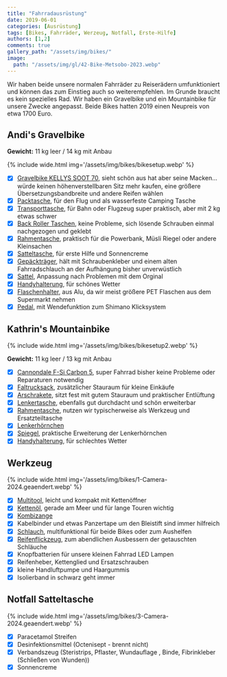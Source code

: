 ```yaml
---
title: "Fahrradausrüstung"
date: 2019-06-01
categories: [Ausrüstung]
tags: [Bikes, Fahrräder, Werzeug, Notfall, Erste-Hilfe] 
authors: [1,2]
comments: true
gallery_path: "/assets/img/bikes/"
image:
  path: "/assets/img/gl/42-Bike-Metsobo-2023.webp"
---
```


Wir haben beide unsere normalen Fahrräder zu Reiserädern umfunktioniert und können das zum Einstieg auch so weiterempfehlen. Im Grunde braucht es kein spezielles Rad. Wir haben ein Gravelbike und ein Mountainbike für unsere Zwecke angepasst. Beide Bikes hatten 2019 einen Neupreis von etwa 1700 Euro.

## Andi's Gravelbike

**Gewicht:** 11 kg leer / 14 kg mit Anbau

{% include wide.html img='/assets/img/bikes/bikesetup.webp' %}

- [x] [Gravelbike KELLYS SOOT 70](https://cycleomania.com/shop/bicycles/road-bikes/kellys-soot-70-tan-11s-700x38c/), sieht schön aus hat aber seine Macken... würde keinen höhenverstellbaren Sitz mehr kaufen, eine größere Übersetzungsbandbreite und andere Reifen wählen
- [x] [Packtasche](https://www.amazon.de/dp/B074MJQHV1?ref=ppx_yo2ov_dt_b_product_details&psc=1), für den Flug und als wasserfeste Camping Tasche
- [x] [Transporttasche](https://www.amazon.de/dp/B091NSFRB5?psc=1&ref=ppx_yo2ov_dt_b_product_details), für Bahn oder Flugzeug super praktisch, aber mit 2 kg etwas schwer
- [x] [Back Roller Taschen](https://www.amazon.de/Ortlieb-Gep%C3%A4cktr%C3%A4gertasche-Back-Roller-asphalt-schwarz-F5305/dp/B00T6IR8QQ/ref=sr_1_1?sr=8-1&ufe=app_do%3Aamzn1.fos.335e368b-29e8-4542-bb58-939a88195e78), keine Probleme, sich lösende Schrauben einmal nachgezogen und geklebt
- [x] [Rahmentasche](https://www.amazon.de/VAUDE-Frame-Radpacktasche-Rahmendreieck-Riemen/dp/B07R35SFHF/ref=sr_1_1?__mk_de_DE=%C3%85M%C3%85%C5%BD%C3%95%C3%91&sr=8-1), praktisch für die Powerbank, Müsli Riegel oder andere Kleinsachen
- [x] [Satteltasche](https://www.amazon.de/SKS-Satteltasche-Explorer-schwarz-40x80x130/dp/B07JB8W913/ref=sr_1_7?__mk_de_DE=%C3%85M%C3%85%C5%BD%C3%95%C3%91&sr=8-7), für erste Hilfe und Sonnencreme
- [x] [Gepäckträger](https://www.amazon.de/Tubus-Gep%C3%A4cktr%C3%A4ger-26-28-schwarz-Fahrradgep%C3%A4cktr%C3%A4ger/dp/B0021QNKTE/ref=sr_1_5?__mk_de_DE=%C3%85M%C3%85%C5%BD%C3%95%C3%91&sr=8-5&psc=1), hält mit Schraubenkleber und einem alten Fahrradschlauch an der Aufhängung bisher unverwüstlich
- [x] [Sattel](https://www.amazon.de/gp/product/B005M9C0HU/ref=ppx_yo_dt_b_search_asin_title?ie=UTF8), Anpassung nach Problemen mit dem Orginal
- [x] [Handyhalterung](https://www.amazon.de/Bone-handyhalterung-smartphones-Ultraleicht-Tourenra%CC%88der/dp/B07M7TZ59K/), für schönes Wetter
- [x] [Flaschenhalter](https://www.amazon.de/dp/B07M8QRZC5?ref=ppx_yo2ov_dt_b_product_details), aus Alu, da wir meist größere PET Flaschen aus dem Supermarkt nehmen
- [x] [Pedal](https://www.amazon.de/gp/product/B000NORMU4/ref=ppx_yo_dt_b_search_asin_title?ie=UTF8&th=1), mit Wendefunktion zum Shimano Klicksystem

## Kathrin's Mountainbike

{% include wide.html img='/assets/img/bikes/bikesetup2.webp' %}

**Gewicht:** 11 kg leer / 13 kg mit Anbau

- [x] [Cannondale F-Si Carbon 5](https://99spokes.com/en-DE/bikes/cannondale/2020/f-si-carbon-5), super Fahrrad bisher keine Probleme oder Reparaturen notwendig
- [x] [Faltrucksack](https://www.amazon.de/dp/B01DNGEHP6?psc=1&ref=ppx_yo2ov_dt_b_product_details), zusätzlicher Stauraum für kleine Einkäufe
- [x] [Arschrakete](https://www.ortlieb.com/de_de/seat-pack+F9902), sitzt fest mit gutem Stauraum und praktischer Entlüftung
- [x] [Lenkertasche](https://www.ortlieb.com/de_de/handlebar-pack+F9922), ebenfalls gut durchdacht und schön erweiterbar
- [x] [Rahmentasche](https://www.amazon.de/Vaude-Triangle-Radtaschen-Black-Size/dp/B076KP8C4G/ref=sr_1_2?__mk_de_DE=%C3%85M%C3%85%C5%BD%C3%95%C3%91&sr=8-2), nutzen wir  typischerweise als Werkzeug und Ersatzteiltasche
- [x] [Lenkerhörnchen](https://www.amazon.de/Gindoly-Fahrradgriffe-Ergonomisch-Fahrradlenker-Fahrrad/dp/B07V6RJRPJ/)
- [x] [Spiegel](https://www.amazon.de/dp/B08DQRXH5X?psc=1&ref=ppx_yo2ov_dt_b_product_details), praktische Erweiterung der Lenkerhörnchen
- [x] [Handyhalterung](https://www.amazon.de/Handyhalterung-360%C2%B0Drehbarem-Fahrradhalterung-Fahrradtasche-Fahrradlenker/dp/B0BRSM83J6), für schlechtes Wetter

## Werkzeug

{% include wide.html img='/assets/img/bikes/1-Camera-2024.geaendert.webp' %}

- [x] [Multitool](https://www.amazon.de/dp/B002VG40AM?ref=ppx_yo2ov_dt_b_product_details), leicht und kompakt mit Kettenöffner
- [x] [Kettenöl](https://www.amazon.de/Weldtite-Tf-2-Teflon-Allwetter-Ketten-%C3%B6l-Gr%C3%BCn-100/dp/B00BEX4OQ8/), gerade am Meer und für lange Touren wichtig
- [x] [Kombizange](https://www.amazon.de/LEATHERMAN-832524-Leatherman-Wave-Plus/dp/B07BK58NX2/)
- [x] Kabelbinder und etwas Panzertape um den Bleistift sind immer hilfreich
- [x] [Schlauch](https://www.amazon.de/gp/product/B01GTOYDZ8/ref=ppx_yo_dt_b_search_asin_title?ie=UTF8&psc=1), multifunktional für beide Bikes oder zum Aushelfen
- [x] [Reifenflickzeug](https://www.amazon.de/dp/B081CVJBFD?psc=1&ref=ppx_yo2ov_dt_b_product_details), zum abendlichen Ausbessern der getauschten Schläuche
- [x] Knopfbatterien für unsere kleinen Fahrrad LED Lampen
- [x] Reifenheber, Kettenglied und Ersatzschrauben
- [x] kleine Handluftpumpe und Haargummis
- [x] Isolierband in schwarz geht immer

## Notfall Satteltasche

{% include wide.html img='/assets/img/bikes/3-Camera-2024.geaendert.webp' %}

- [x] Paracetamol Streifen
- [x] Desinfektionsmittel (Octenisept - brennt nicht)
- [x] Verbandszeug (Steristrips, Pflaster, Wundauflage , Binde, Fibrinkleber (Schließen von Wunden))
- [x] Sonnencreme
